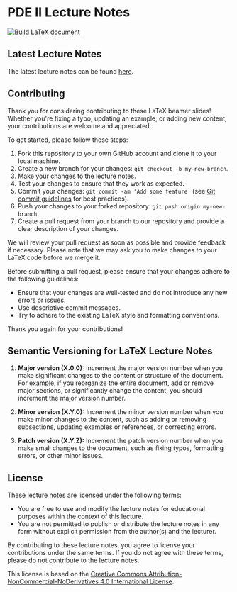 # PDE II Lecture Notes

[![Build LaTeX document](https://github.com/oompf/pde2-lecture-notes/actions/workflows/compile-and-release.yml/badge.svg)](https://github.com/oompf/pde2-lecture-notes/actions/workflows/compile-and-release.yml)



## Latest Lecture Notes

The latest lecture notes can be found [here](https://github.com/oompf/isem26-beamer/releases/latest/download/slides.pdf).

## Contributing

Thank you for considering contributing to these LaTeX beamer slides! Whether you're fixing a typo, updating an example, or adding new content, your contributions are welcome and appreciated.

To get started, please follow these steps:

1. Fork this repository to your own GitHub account and clone it to your local machine.
2. Create a new branch for your changes: `git checkout -b my-new-branch`.
3. Make your changes to the lecture notes.
4. Test your changes to ensure that they work as expected.
5. Commit your changes: `git commit -am 'Add some feature'` (see [Git commit guidelines](https://chris.beams.io/posts/git-commit/) for best practices).
6. Push your changes to your forked repository: `git push origin my-new-branch`.
7. Create a pull request from your branch to our repository and provide a clear description of your changes.

We will review your pull request as soon as possible and provide feedback if necessary. Please note that we may ask you to make changes to your LaTeX code before we merge it.

Before submitting a pull request, please ensure that your changes adhere to the following guidelines:

- Ensure that your changes are well-tested and do not introduce any new errors or issues.
- Use descriptive commit messages.
- Try to adhere to the existing LaTeX style and formatting conventions.

Thank you again for your contributions!

## Semantic Versioning for LaTeX Lecture Notes

1. **Major version (X.0.0):** Increment the major version number when you make significant changes to the content or structure of the document. For example, if you reorganize the entire document, add or remove major sections, or significantly change the content, you should increment the major version number.

2. **Minor version (X.Y.0):** Increment the minor version number when you make minor changes to the content, such as adding or removing subsections, updating examples or references, or correcting errors.

3. **Patch version (X.Y.Z):** Increment the patch version number when you make small changes to the document, such as fixing typos, formatting errors, or other minor issues.

## License

These lecture notes are licensed under the following terms:

- You are free to use and modify the lecture notes for educational purposes within the context of this lecture.
- You are not permitted to publish or distribute the lecture notes in any form without explicit permission from the author(s) and the lecturer.

By contributing to these lecture notes, you agree to license your contributions under the same terms. If you do not agree with these terms, please do not contribute to the lecture notes.

This license is based on the [Creative Commons Attribution-NonCommercial-NoDerivatives 4.0 International License](https://creativecommons.org/licenses/by-nc-nd/4.0/).